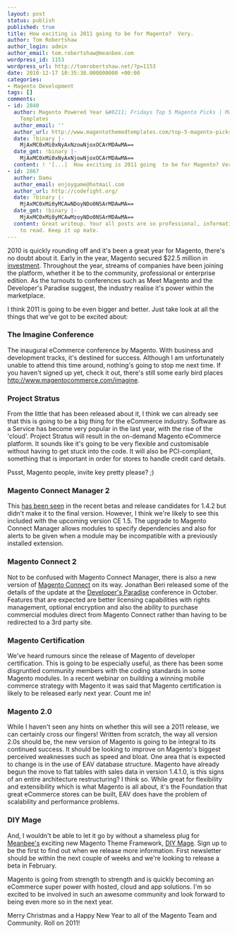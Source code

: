 ```yaml
---
layout: post
status: publish
published: true
title: How exciting is 2011 going to be for Magento?  Very.
author: Tom Robertshaw
author_login: admin
author_email: tom.robertshaw@meanbee.com
wordpress_id: 1153
wordpress_url: http://tomrobertshaw.net/?p=1153
date: 2010-12-17 10:35:38.000000000 +00:00
categories:
- Magento Development
tags: []
comments:
- id: 2840
  author: Magento Powered Year &#8211; Fridays Top 5 Magento Picks | Magento Themed
    Templates
  author_email: ''
  author_url: http://www.magentothemedtemplates.com/top-5-magento-picks/magento-powered-year/
  date: !binary |-
    MjAxMC0xMi0xNyAxNzowNjoxOCArMDAwMA==
  date_gmt: !binary |-
    MjAxMC0xMi0xNyAxNjowNjoxOCArMDAwMA==
  content: ! '[...]  How exciting is 2011 going  to be for Magento? Very. [...]'
- id: 2867
  author: Damu
  author_email: enjoygame@hotmail.com
  author_url: http://codefight.org/
  date: !binary |-
    MjAxMC0xMi0yMCAwNDoyNDo0NSArMDAwMA==
  date_gmt: !binary |-
    MjAxMC0xMi0yMCAwMzoyNDo0NSArMDAwMA==
  content: Great writeup. Your all posts are so professional, informative and great
    to read. Keep it up mate.
---
```

2010 is quickly rounding off and it's been a great year for Magento, there's no doubt about it.  Early in the year, Magento secured $22.5 million in <a href="http://techcrunch.com/2010/03/15/magento-scores-22-5-million-for-open-source-e-commerce-platform-play/">investment</a>.  Throughout the year, streams of companies have been joining the platform, whether it be to the community, professional or enterprise edition.  As the turnouts to conferences such as Meet Magento and the Developer's Paradise suggest, the industry realise it's power within the marketplace.

I think 2011 is going to be even bigger and better.  Just take look at all the things that we've got to be excited about:

<h3>The Imagine Conference</h3>

The inaugural eCommerce conference by Magento.  With business and development tracks, it's destined for success.  Although I am unfortunately unable to attend this time around, nothing's going to stop me next time.    If you haven't signed up yet, check it out, there's still some early bird places <a href="http://www.magentocommerce.com/imagine">http://www.magentocommerce.com/imagine</a>.

<h3>Project Stratus</h3>

From the little that has been released about it, I think we can already see that this is going to be a big thing for the eCommerce industry.  Software as a Service has become very popular in the last year, with the rise of the 'cloud'.  Project Stratus will result in the on-demand Magento eCommerce platform.  It sounds like it's going to be very flexible and customisable without having to get stuck into the code.   It will also be PCI-compliant, something that is important in order for stores to handle credit card details.

Pssst, Magento people, invite key pretty please? ;)

<h3>Magento Connect Manager 2</h3>

This <a href="http://www.magentocommerce.com/download/release_notes#Release%20Notes%20-%20Magento%201.4.2.0-rc1%20%28November%208,%202010%29">has been seen</a> in the recent betas and release candidates for 1.4.2 but didn't make it to the final version.  However, I think we're likely to see this included with the upcoming version CE 1.5.  The upgrade to Magento Connect Manager allows modules to specify dependencies and also for alerts to be given when a module may be incompatible with a previously installed extension.

<h3>Magento Connect 2</h3>

Not to be confused with Magento Connect Manager, there is also a new version of <a href="http://www.magentocommerce.com/magento-connect">Magento Connect</a> on its way.  Jonathan Beri released some of the details of the update at the <a href="http://classyllama.com/development/magento-development/magento-developers-paradise-summary/">Developer's Paradise</a> conference in October.  Features that are expected are better licensing capabilities with rights management, optional encryption and also the ability to purchase commercial modules direct from Magento Connect rather than having to be redirected to a 3rd party site.

<h3>Magento Certification</h3>

We've heard rumours since the release of Magento of developer certification.  This is going to be especially useful, as there has been some disgruntled community members with the coding standards in some Magento modules.  In a recent webinar on building a winning mobile commerce strategy with Magento it was said that Magento certification is likely to be released early next year.   Count me in!

<h3>Magento 2.0</h3>

While I haven't seen any hints on whether this will see a 2011 release, we can certainly cross our fingers!  Written from scratch, the way all version 2.0s should be, the new version of Magento is going to be integral to its continued success.   It should be looking to improve on Magento's biggest perceived weaknesses such as speed and bloat.   One area that is expected to change is in the use of EAV database structure.  Magento have already begun the move to flat tables with sales data in version 1.4.1.0, is this signs of an entire architecture restructuring? I think so.  While great for flexibility and extensibility which is what Magento is all about, it's the Foundation that great eCommerce stores can be built, EAV does have the problem of scalability and performance problems.


<h3>DIY Mage</h3>

And, I wouldn't be able to let it go by without a shameless plug for <a href="http://www.meanbee.com/">Meanbee's</a> exciting new Magento Theme Framework, <a href="http://diymage.com/">DIY Mage</a>.  Sign up to be the first to find out when we release more information.  First newsletter should be within the next couple of weeks and we're looking to release a beta in February.



Magento is going from strength to strength and is quickly becoming an eCommerce super power with hosted, cloud and app solutions.  I'm so excited to be involved in such an awesome community and look forward to being even more so in the next year.

Merry Christmas and a Happy New Year to all of the Magento Team and Community.  Roll on 2011!
